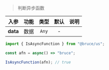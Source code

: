 > 判断异步函数

入参|功能|类型|默认|说明
:-:|:-:|:-:|:-:|-
**data**|数据|`Any`|-

```js
import { IsAsyncFunction } from "@bruce/us";

const afn = async() => "bruce";

IsAsyncFunction(afn); // true
```